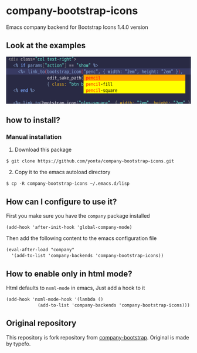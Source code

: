 # company-bootstrap-icons

Emacs company backend for Bootstrap Icons 1.4.0 version

## Look at the examples

![Screenshot](https://raw.githubusercontent.com/yonta/company-bootstrap-icons/main/screenshot.png)

## how to install?

### Manual installation

1. Download this package

```
$ git clone https://github.com/yonta/company-bootstrap-icons.git
```

2. Copy it to the emacs autoload directory

```
$ cp -R company-bootstrap-icons ~/.emacs.d/lisp
```

## How can I configure to use it?

First you make sure you have the `company` package installed

```
(add-hook 'after-init-hook 'global-company-mode)
```

Then add the following content to the emacs configuration file

```
(eval-after-load "company"
  '(add-to-list 'company-backends 'company-bootstrap-icons))
```

## How to enable only in html mode?

Html defaults to `nxml-mode` in emacs, Just add a hook to it

```
(add-hook 'nxml-mode-hook '(lambda ()
            (add-to-list 'company-backends 'company-bootstrap-icons)))
```

## Original repository

This repository is fork repository from
[company-bootstrap](https://github.com/typefo/company-bootstrap).
Original is made by typefo.
